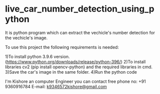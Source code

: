 # live_car_number_detection_using_python
It is python program which can extract the vechicle's number detection for the vechicle's image.

To use this project the following requirements is needed:

1)To install python 3.9.6 version. (https://www.python.org/downloads/release/python-396/) 
2)To install libraries cv2 (pip install opencv-python) and the required libraries in cmd. 
3)Save the car's image in the same folder.
4)Run the python code

I'm Kishore an computer Engineer you can contact free phone no: +91 9360916784 E-mail: k9346572kishore@gmail.com
